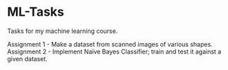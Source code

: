 # ML-Tasks
Tasks for my machine learning course.

Assignment 1 - Make a dataset from scanned images of various shapes.
Assignment 2 - Implement Naïve Bayes Classifier; train and test it against a given dataset.

